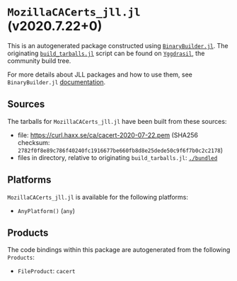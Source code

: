 # `MozillaCACerts_jll.jl` (v2020.7.22+0)

This is an autogenerated package constructed using [`BinaryBuilder.jl`](https://github.com/JuliaPackaging/BinaryBuilder.jl). The originating [`build_tarballs.jl`](https://github.com/JuliaPackaging/Yggdrasil/blob/469aaacb3997170b4fa2dbdedbe60da0539ed1be/M/MozillaCACerts/build_tarballs.jl) script can be found on [`Yggdrasil`](https://github.com/JuliaPackaging/Yggdrasil/), the community build tree.

For more details about JLL packages and how to use them, see `BinaryBuilder.jl` [documentation](https://juliapackaging.github.io/BinaryBuilder.jl/dev/jll/).

## Sources

The tarballs for `MozillaCACerts_jll.jl` have been built from these sources:

* file: https://curl.haxx.se/ca/cacert-2020-07-22.pem (SHA256 checksum: `2782f0f8e89c786f40240fc1916677be660fb8d8e25dede50c9f6f7b0c2c2178`)
* files in directory, relative to originating `build_tarballs.jl`: [`./bundled`](https://github.com/JuliaPackaging/Yggdrasil/tree/469aaacb3997170b4fa2dbdedbe60da0539ed1be/M/MozillaCACerts/bundled)

## Platforms

`MozillaCACerts_jll.jl` is available for the following platforms:

* `AnyPlatform()` (`any`)

## Products

The code bindings within this package are autogenerated from the following `Products`:

* `FileProduct`: `cacert`
